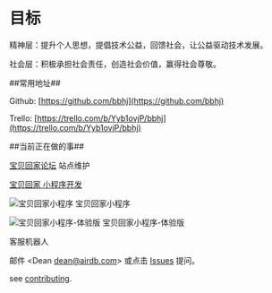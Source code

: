 目标
===========

精神层：提升个人思想，提倡技术公益，回馈社会，让公益驱动技术发展。

社会层：积极承担社会责任，创造社会价值，赢得社会尊敬。


##常用地址##

Github: [https://github.com/bbhj](https://github.com/bbhj)

Trello: [https://trello.com/b/Yyb1ovjP/bbhj](https://trello.com/b/Yyb1ovjP/bbhj)

##当前正在做的事##

[宝贝回家论坛](https://bbs.baobeihuijia.com) 站点维护

[宝贝回家 小程序开发](/images/mina/8.jpg)

![宝贝回家小程序](/images/mina/8.jpg)
宝贝回家小程序

![宝贝回家小程序-体验版](/images/mina/trial.jpg)
宝贝回家小程序-体验版

客服机器人



邮件 &lt;Dean dean@airdb.com&gt;  或点击 [Issues](https://github.com/bbhj/intro/issues) 提问。

see [contributing](03_how_to_github_pull_request.md).
